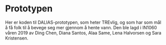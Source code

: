 # Prototypen
Her er koden til DALIAS-prototypen, som heter TREvlig, og som har som mål å få folk til å bevege seg mer gjennom å hente vann.
Den ble lagd i IN1060 våren 2019 av Ding Chen, Diana Santos, Alaa Same, Lena Halvorsen og Sara Kristensen.
